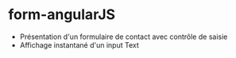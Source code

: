 form-angularJS
=============

 - Présentation d'un formulaire de contact avec contrôle de saisie
 - Affichage instantané d'un input Text
